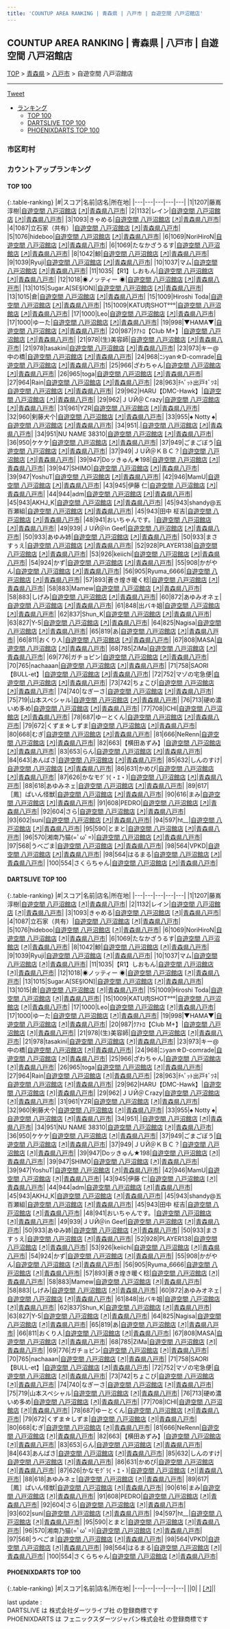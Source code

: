 ```yaml
---
title: 'COUNTUP AREA RANKING | 青森県 | 八戸市 | 自遊空間 八戸沼館店'
---
```

## COUNTUP AREA RANKING | 青森県 | 八戸市 | 自遊空間 八戸沼館店

[TOP](/darts/rank/) > [青森県](/darts/rank/青森県/) > [八戸市](/darts/rank/青森県/八戸市/) > 自遊空間 八戸沼館店

___

<a href="https://twitter.com/share?ref_src=twsrc%5Etfw" data-text="COUNTUP AREA RANKING | 青森県八戸市自遊空間 八戸沼館店" class="twitter-share-button" data-hashtags="DARTSLIVE,PHOENIXDARTS,darts,ダーツ" data-show-count="false">Tweet</a>

* [ランキング](#カウントアップランキング)
    * [TOP 100](#top-100)
    * [DARTSLIVE TOP 100](#dartslive-top-100)
    * [PHOENIXDARTS TOP 100](#phoenixdarts-top-100)

### 市区町村

<ul>

</ul>

### カウントアップランキング

#### TOP 100



{:.table-ranking}
|#|スコア|名前|店名|所在地|
|---|---|---|---|---|
|1|1207|<span class="rank-name-dl">藤嶌 淳樹</span>|<a href="/darts/rank/shops/754a8fba0283e3d9f454cb89828a1cfe.html">自遊空間 八戸沼館店</a> <a href="https://search.dartslive.com/jp/shop/754a8fba0283e3d9f454cb89828a1cfe">[↗]</a>|<a href="/darts/rank/青森県/八戸市">青森県八戸市</a>|
|2|1132|<span class="rank-name-dl">レイン</span>|<a href="/darts/rank/shops/754a8fba0283e3d9f454cb89828a1cfe.html">自遊空間 八戸沼館店</a> <a href="https://search.dartslive.com/jp/shop/754a8fba0283e3d9f454cb89828a1cfe">[↗]</a>|<a href="/darts/rank/青森県/八戸市">青森県八戸市</a>|
|3|1093|<span class="rank-name-dl">きゃめる</span>|<a href="/darts/rank/shops/754a8fba0283e3d9f454cb89828a1cfe.html">自遊空間 八戸沼館店</a> <a href="https://search.dartslive.com/jp/shop/754a8fba0283e3d9f454cb89828a1cfe">[↗]</a>|<a href="/darts/rank/青森県/八戸市">青森県八戸市</a>|
|4|1087|<span class="rank-name-dl">立石家（共有）</span>|<a href="/darts/rank/shops/754a8fba0283e3d9f454cb89828a1cfe.html">自遊空間 八戸沼館店</a> <a href="https://search.dartslive.com/jp/shop/754a8fba0283e3d9f454cb89828a1cfe">[↗]</a>|<a href="/darts/rank/青森県/八戸市">青森県八戸市</a>|
|5|1076|<span class="rank-name-dl">hideboo</span>|<a href="/darts/rank/shops/754a8fba0283e3d9f454cb89828a1cfe.html">自遊空間 八戸沼館店</a> <a href="https://search.dartslive.com/jp/shop/754a8fba0283e3d9f454cb89828a1cfe">[↗]</a>|<a href="/darts/rank/青森県/八戸市">青森県八戸市</a>|
|6|1069|<span class="rank-name-dl">NoriHiroN</span>|<a href="/darts/rank/shops/754a8fba0283e3d9f454cb89828a1cfe.html">自遊空間 八戸沼館店</a> <a href="https://search.dartslive.com/jp/shop/754a8fba0283e3d9f454cb89828a1cfe">[↗]</a>|<a href="/darts/rank/青森県/八戸市">青森県八戸市</a>|
|6|1069|<span class="rank-name-dl">たなかざうるす</span>|<a href="/darts/rank/shops/754a8fba0283e3d9f454cb89828a1cfe.html">自遊空間 八戸沼館店</a> <a href="https://search.dartslive.com/jp/shop/754a8fba0283e3d9f454cb89828a1cfe">[↗]</a>|<a href="/darts/rank/青森県/八戸市">青森県八戸市</a>|
|8|1042|<span class="rank-name-dl">鯨</span>|<a href="/darts/rank/shops/754a8fba0283e3d9f454cb89828a1cfe.html">自遊空間 八戸沼館店</a> <a href="https://search.dartslive.com/jp/shop/754a8fba0283e3d9f454cb89828a1cfe">[↗]</a>|<a href="/darts/rank/青森県/八戸市">青森県八戸市</a>|
|9|1039|<span class="rank-name-dl">Ryuji</span>|<a href="/darts/rank/shops/754a8fba0283e3d9f454cb89828a1cfe.html">自遊空間 八戸沼館店</a> <a href="https://search.dartslive.com/jp/shop/754a8fba0283e3d9f454cb89828a1cfe">[↗]</a>|<a href="/darts/rank/青森県/八戸市">青森県八戸市</a>|
|10|1037|<span class="rank-name-dl">マム</span>|<a href="/darts/rank/shops/754a8fba0283e3d9f454cb89828a1cfe.html">自遊空間 八戸沼館店</a> <a href="https://search.dartslive.com/jp/shop/754a8fba0283e3d9f454cb89828a1cfe">[↗]</a>|<a href="/darts/rank/青森県/八戸市">青森県八戸市</a>|
|11|1035|<span class="rank-name-dl">【R1】しおもん</span>|<a href="/darts/rank/shops/754a8fba0283e3d9f454cb89828a1cfe.html">自遊空間 八戸沼館店</a> <a href="https://search.dartslive.com/jp/shop/754a8fba0283e3d9f454cb89828a1cfe">[↗]</a>|<a href="/darts/rank/青森県/八戸市">青森県八戸市</a>|
|12|1018|<span class="rank-name-dl">◉ノッティー ◉</span>|<a href="/darts/rank/shops/754a8fba0283e3d9f454cb89828a1cfe.html">自遊空間 八戸沼館店</a> <a href="https://search.dartslive.com/jp/shop/754a8fba0283e3d9f454cb89828a1cfe">[↗]</a>|<a href="/darts/rank/青森県/八戸市">青森県八戸市</a>|
|13|1015|<span class="rank-name-dl">Sugar.A[SE§ION]</span>|<a href="/darts/rank/shops/754a8fba0283e3d9f454cb89828a1cfe.html">自遊空間 八戸沼館店</a> <a href="https://search.dartslive.com/jp/shop/754a8fba0283e3d9f454cb89828a1cfe">[↗]</a>|<a href="/darts/rank/青森県/八戸市">青森県八戸市</a>|
|13|1015|<span class="rank-name-dl">倉</span>|<a href="/darts/rank/shops/754a8fba0283e3d9f454cb89828a1cfe.html">自遊空間 八戸沼館店</a> <a href="https://search.dartslive.com/jp/shop/754a8fba0283e3d9f454cb89828a1cfe">[↗]</a>|<a href="/darts/rank/青森県/八戸市">青森県八戸市</a>|
|15|1009|<span class="rank-name-dl">Hiroshi Toda</span>|<a href="/darts/rank/shops/754a8fba0283e3d9f454cb89828a1cfe.html">自遊空間 八戸沼館店</a> <a href="https://search.dartslive.com/jp/shop/754a8fba0283e3d9f454cb89828a1cfe">[↗]</a>|<a href="/darts/rank/青森県/八戸市">青森県八戸市</a>|
|15|1009|<span class="rank-name-dl">KATU肉SHOT°°°</span>|<a href="/darts/rank/shops/754a8fba0283e3d9f454cb89828a1cfe.html">自遊空間 八戸沼館店</a> <a href="https://search.dartslive.com/jp/shop/754a8fba0283e3d9f454cb89828a1cfe">[↗]</a>|<a href="/darts/rank/青森県/八戸市">青森県八戸市</a>|
|17|1000|<span class="rank-name-dl">Leo</span>|<a href="/darts/rank/shops/754a8fba0283e3d9f454cb89828a1cfe.html">自遊空間 八戸沼館店</a> <a href="https://search.dartslive.com/jp/shop/754a8fba0283e3d9f454cb89828a1cfe">[↗]</a>|<a href="/darts/rank/青森県/八戸市">青森県八戸市</a>|
|17|1000|<span class="rank-name-dl">ゆーた</span>|<a href="/darts/rank/shops/754a8fba0283e3d9f454cb89828a1cfe.html">自遊空間 八戸沼館店</a> <a href="https://search.dartslive.com/jp/shop/754a8fba0283e3d9f454cb89828a1cfe">[↗]</a>|<a href="/darts/rank/青森県/八戸市">青森県八戸市</a>|
|19|998|<span class="rank-name-dl">▼HAMA▼</span>|<a href="/darts/rank/shops/754a8fba0283e3d9f454cb89828a1cfe.html">自遊空間 八戸沼館店</a> <a href="https://search.dartslive.com/jp/shop/754a8fba0283e3d9f454cb89828a1cfe">[↗]</a>|<a href="/darts/rank/青森県/八戸市">青森県八戸市</a>|
|20|987|<span class="rank-name-dl">ｸｱﾄﾛ【Club M+】</span>|<a href="/darts/rank/shops/754a8fba0283e3d9f454cb89828a1cfe.html">自遊空間 八戸沼館店</a> <a href="https://search.dartslive.com/jp/shop/754a8fba0283e3d9f454cb89828a1cfe">[↗]</a>|<a href="/darts/rank/青森県/八戸市">青森県八戸市</a>|
|21|978|<span class="rank-name-dl">(生)美容師</span>|<a href="/darts/rank/shops/754a8fba0283e3d9f454cb89828a1cfe.html">自遊空間 八戸沼館店</a> <a href="https://search.dartslive.com/jp/shop/754a8fba0283e3d9f454cb89828a1cfe">[↗]</a>|<a href="/darts/rank/青森県/八戸市">青森県八戸市</a>|
|21|978|<span class="rank-name-dl">tasakini</span>|<a href="/darts/rank/shops/754a8fba0283e3d9f454cb89828a1cfe.html">自遊空間 八戸沼館店</a> <a href="https://search.dartslive.com/jp/shop/754a8fba0283e3d9f454cb89828a1cfe">[↗]</a>|<a href="/darts/rank/青森県/八戸市">青森県八戸市</a>|
|23|973|<span class="rank-name-dl">キー@中の橋</span>|<a href="/darts/rank/shops/754a8fba0283e3d9f454cb89828a1cfe.html">自遊空間 八戸沼館店</a> <a href="https://search.dartslive.com/jp/shop/754a8fba0283e3d9f454cb89828a1cfe">[↗]</a>|<a href="/darts/rank/青森県/八戸市">青森県八戸市</a>|
|24|968|<span class="rank-name-dl">ﾆｼyan☆D-comrade</span>|<a href="/darts/rank/shops/754a8fba0283e3d9f454cb89828a1cfe.html">自遊空間 八戸沼館店</a> <a href="https://search.dartslive.com/jp/shop/754a8fba0283e3d9f454cb89828a1cfe">[↗]</a>|<a href="/darts/rank/青森県/八戸市">青森県八戸市</a>|
|25|966|<span class="rank-name-dl">ざわちゃん</span>|<a href="/darts/rank/shops/754a8fba0283e3d9f454cb89828a1cfe.html">自遊空間 八戸沼館店</a> <a href="https://search.dartslive.com/jp/shop/754a8fba0283e3d9f454cb89828a1cfe">[↗]</a>|<a href="/darts/rank/青森県/八戸市">青森県八戸市</a>|
|26|965|<span class="rank-name-dl">toga</span>|<a href="/darts/rank/shops/754a8fba0283e3d9f454cb89828a1cfe.html">自遊空間 八戸沼館店</a> <a href="https://search.dartslive.com/jp/shop/754a8fba0283e3d9f454cb89828a1cfe">[↗]</a>|<a href="/darts/rank/青森県/八戸市">青森県八戸市</a>|
|27|964|<span class="rank-name-dl">Rain</span>|<a href="/darts/rank/shops/754a8fba0283e3d9f454cb89828a1cfe.html">自遊空間 八戸沼館店</a> <a href="https://search.dartslive.com/jp/shop/754a8fba0283e3d9f454cb89828a1cfe">[↗]</a>|<a href="/darts/rank/青森県/八戸市">青森県八戸市</a>|
|28|963|<span class="rank-name-dl">ﾁﾍﾞｯﾄ出戸ｷﾞﾂﾈ</span>|<a href="/darts/rank/shops/754a8fba0283e3d9f454cb89828a1cfe.html">自遊空間 八戸沼館店</a> <a href="https://search.dartslive.com/jp/shop/754a8fba0283e3d9f454cb89828a1cfe">[↗]</a>|<a href="/darts/rank/青森県/八戸市">青森県八戸市</a>|
|29|962|<span class="rank-name-dl">HARU【DMC-Hawk】</span>|<a href="/darts/rank/shops/754a8fba0283e3d9f454cb89828a1cfe.html">自遊空間 八戸沼館店</a> <a href="https://search.dartslive.com/jp/shop/754a8fba0283e3d9f454cb89828a1cfe">[↗]</a>|<a href="/darts/rank/青森県/八戸市">青森県八戸市</a>|
|29|962|<span class="rank-name-dl">ＪＵЙ＠Ｃrazy</span>|<a href="/darts/rank/shops/754a8fba0283e3d9f454cb89828a1cfe.html">自遊空間 八戸沼館店</a> <a href="https://search.dartslive.com/jp/shop/754a8fba0283e3d9f454cb89828a1cfe">[↗]</a>|<a href="/darts/rank/青森県/八戸市">青森県八戸市</a>|
|31|961|<span class="rank-name-dl">YZR</span>|<a href="/darts/rank/shops/754a8fba0283e3d9f454cb89828a1cfe.html">自遊空間 八戸沼館店</a> <a href="https://search.dartslive.com/jp/shop/754a8fba0283e3d9f454cb89828a1cfe">[↗]</a>|<a href="/darts/rank/青森県/八戸市">青森県八戸市</a>|
|32|960|<span class="rank-name-dl">剣藤犬个</span>|<a href="/darts/rank/shops/754a8fba0283e3d9f454cb89828a1cfe.html">自遊空間 八戸沼館店</a> <a href="https://search.dartslive.com/jp/shop/754a8fba0283e3d9f454cb89828a1cfe">[↗]</a>|<a href="/darts/rank/青森県/八戸市">青森県八戸市</a>|
|33|955|<span class="rank-name-dl">♠ Notty ♠</span>|<a href="/darts/rank/shops/754a8fba0283e3d9f454cb89828a1cfe.html">自遊空間 八戸沼館店</a> <a href="https://search.dartslive.com/jp/shop/754a8fba0283e3d9f454cb89828a1cfe">[↗]</a>|<a href="/darts/rank/青森県/八戸市">青森県八戸市</a>|
|34|951|<span class="rank-name-dl">.</span>|<a href="/darts/rank/shops/754a8fba0283e3d9f454cb89828a1cfe.html">自遊空間 八戸沼館店</a> <a href="https://search.dartslive.com/jp/shop/754a8fba0283e3d9f454cb89828a1cfe">[↗]</a>|<a href="/darts/rank/青森県/八戸市">青森県八戸市</a>|
|34|951|<span class="rank-name-dl">NU NAME 38310</span>|<a href="/darts/rank/shops/754a8fba0283e3d9f454cb89828a1cfe.html">自遊空間 八戸沼館店</a> <a href="https://search.dartslive.com/jp/shop/754a8fba0283e3d9f454cb89828a1cfe">[↗]</a>|<a href="/darts/rank/青森県/八戸市">青森県八戸市</a>|
|36|950|<span class="rank-name-dl">ケケケ</span>|<a href="/darts/rank/shops/754a8fba0283e3d9f454cb89828a1cfe.html">自遊空間 八戸沼館店</a> <a href="https://search.dartslive.com/jp/shop/754a8fba0283e3d9f454cb89828a1cfe">[↗]</a>|<a href="/darts/rank/青森県/八戸市">青森県八戸市</a>|
|37|949|<span class="rank-name-dl">ごまごぼう</span>|<a href="/darts/rank/shops/754a8fba0283e3d9f454cb89828a1cfe.html">自遊空間 八戸沼館店</a> <a href="https://search.dartslive.com/jp/shop/754a8fba0283e3d9f454cb89828a1cfe">[↗]</a>|<a href="/darts/rank/青森県/八戸市">青森県八戸市</a>|
|37|949|<span class="rank-name-dl">ＪＵЙ＠ＫＢＣ？</span>|<a href="/darts/rank/shops/754a8fba0283e3d9f454cb89828a1cfe.html">自遊空間 八戸沼館店</a> <a href="https://search.dartslive.com/jp/shop/754a8fba0283e3d9f454cb89828a1cfe">[↗]</a>|<a href="/darts/rank/青森県/八戸市">青森県八戸市</a>|
|39|947|<span class="rank-name-dl">Doッきゅん★198</span>|<a href="/darts/rank/shops/754a8fba0283e3d9f454cb89828a1cfe.html">自遊空間 八戸沼館店</a> <a href="https://search.dartslive.com/jp/shop/754a8fba0283e3d9f454cb89828a1cfe">[↗]</a>|<a href="/darts/rank/青森県/八戸市">青森県八戸市</a>|
|39|947|<span class="rank-name-dl">SHIMO</span>|<a href="/darts/rank/shops/754a8fba0283e3d9f454cb89828a1cfe.html">自遊空間 八戸沼館店</a> <a href="https://search.dartslive.com/jp/shop/754a8fba0283e3d9f454cb89828a1cfe">[↗]</a>|<a href="/darts/rank/青森県/八戸市">青森県八戸市</a>|
|39|947|<span class="rank-name-dl">YoshuT</span>|<a href="/darts/rank/shops/754a8fba0283e3d9f454cb89828a1cfe.html">自遊空間 八戸沼館店</a> <a href="https://search.dartslive.com/jp/shop/754a8fba0283e3d9f454cb89828a1cfe">[↗]</a>|<a href="/darts/rank/青森県/八戸市">青森県八戸市</a>|
|42|946|<span class="rank-name-dl">MamU</span>|<a href="/darts/rank/shops/754a8fba0283e3d9f454cb89828a1cfe.html">自遊空間 八戸沼館店</a> <a href="https://search.dartslive.com/jp/shop/754a8fba0283e3d9f454cb89828a1cfe">[↗]</a>|<a href="/darts/rank/青森県/八戸市">青森県八戸市</a>|
|43|945|<span class="rank-name-dl">伊藤 仁</span>|<a href="/darts/rank/shops/754a8fba0283e3d9f454cb89828a1cfe.html">自遊空間 八戸沼館店</a> <a href="https://search.dartslive.com/jp/shop/754a8fba0283e3d9f454cb89828a1cfe">[↗]</a>|<a href="/darts/rank/青森県/八戸市">青森県八戸市</a>|
|44|944|<span class="rank-name-dl">adm</span>|<a href="/darts/rank/shops/754a8fba0283e3d9f454cb89828a1cfe.html">自遊空間 八戸沼館店</a> <a href="https://search.dartslive.com/jp/shop/754a8fba0283e3d9f454cb89828a1cfe">[↗]</a>|<a href="/darts/rank/青森県/八戸市">青森県八戸市</a>|
|45|943|<span class="rank-name-dl">AKHJ_K</span>|<a href="/darts/rank/shops/754a8fba0283e3d9f454cb89828a1cfe.html">自遊空間 八戸沼館店</a> <a href="https://search.dartslive.com/jp/shop/754a8fba0283e3d9f454cb89828a1cfe">[↗]</a>|<a href="/darts/rank/青森県/八戸市">青森県八戸市</a>|
|45|943|<span class="rank-name-dl">shandy@五百瀬組</span>|<a href="/darts/rank/shops/754a8fba0283e3d9f454cb89828a1cfe.html">自遊空間 八戸沼館店</a> <a href="https://search.dartslive.com/jp/shop/754a8fba0283e3d9f454cb89828a1cfe">[↗]</a>|<a href="/darts/rank/青森県/八戸市">青森県八戸市</a>|
|45|943|<span class="rank-name-dl">田中 柾吉</span>|<a href="/darts/rank/shops/754a8fba0283e3d9f454cb89828a1cfe.html">自遊空間 八戸沼館店</a> <a href="https://search.dartslive.com/jp/shop/754a8fba0283e3d9f454cb89828a1cfe">[↗]</a>|<a href="/darts/rank/青森県/八戸市">青森県八戸市</a>|
|48|941|<span class="rank-name-dl">おいちゃんです。</span>|<a href="/darts/rank/shops/754a8fba0283e3d9f454cb89828a1cfe.html">自遊空間 八戸沼館店</a> <a href="https://search.dartslive.com/jp/shop/754a8fba0283e3d9f454cb89828a1cfe">[↗]</a>|<a href="/darts/rank/青森県/八戸市">青森県八戸市</a>|
|49|939|<span class="rank-name-dl">ＪＵЙ＠in Geef</span>|<a href="/darts/rank/shops/754a8fba0283e3d9f454cb89828a1cfe.html">自遊空間 八戸沼館店</a> <a href="https://search.dartslive.com/jp/shop/754a8fba0283e3d9f454cb89828a1cfe">[↗]</a>|<a href="/darts/rank/青森県/八戸市">青森県八戸市</a>|
|50|933|<span class="rank-name-dl">あゆみ姉</span>|<a href="/darts/rank/shops/754a8fba0283e3d9f454cb89828a1cfe.html">自遊空間 八戸沼館店</a> <a href="https://search.dartslive.com/jp/shop/754a8fba0283e3d9f454cb89828a1cfe">[↗]</a>|<a href="/darts/rank/青森県/八戸市">青森県八戸市</a>|
|50|933|<span class="rank-name-dl">まさすぅえ</span>|<a href="/darts/rank/shops/754a8fba0283e3d9f454cb89828a1cfe.html">自遊空間 八戸沼館店</a> <a href="https://search.dartslive.com/jp/shop/754a8fba0283e3d9f454cb89828a1cfe">[↗]</a>|<a href="/darts/rank/青森県/八戸市">青森県八戸市</a>|
|52|928|<span class="rank-name-dl">PLAYER138</span>|<a href="/darts/rank/shops/754a8fba0283e3d9f454cb89828a1cfe.html">自遊空間 八戸沼館店</a> <a href="https://search.dartslive.com/jp/shop/754a8fba0283e3d9f454cb89828a1cfe">[↗]</a>|<a href="/darts/rank/青森県/八戸市">青森県八戸市</a>|
|53|926|<span class="rank-name-dl">keiichi</span>|<a href="/darts/rank/shops/754a8fba0283e3d9f454cb89828a1cfe.html">自遊空間 八戸沼館店</a> <a href="https://search.dartslive.com/jp/shop/754a8fba0283e3d9f454cb89828a1cfe">[↗]</a>|<a href="/darts/rank/青森県/八戸市">青森県八戸市</a>|
|54|924|<span class="rank-name-dl">かず</span>|<a href="/darts/rank/shops/754a8fba0283e3d9f454cb89828a1cfe.html">自遊空間 八戸沼館店</a> <a href="https://search.dartslive.com/jp/shop/754a8fba0283e3d9f454cb89828a1cfe">[↗]</a>|<a href="/darts/rank/青森県/八戸市">青森県八戸市</a>|
|55|908|<span class="rank-name-dl">かがやん</span>|<a href="/darts/rank/shops/754a8fba0283e3d9f454cb89828a1cfe.html">自遊空間 八戸沼館店</a> <a href="https://search.dartslive.com/jp/shop/754a8fba0283e3d9f454cb89828a1cfe">[↗]</a>|<a href="/darts/rank/青森県/八戸市">青森県八戸市</a>|
|56|905|<span class="rank-name-dl">Ryuma_6666</span>|<a href="/darts/rank/shops/754a8fba0283e3d9f454cb89828a1cfe.html">自遊空間 八戸沼館店</a> <a href="https://search.dartslive.com/jp/shop/754a8fba0283e3d9f454cb89828a1cfe">[↗]</a>|<a href="/darts/rank/青森県/八戸市">青森県八戸市</a>|
|57|893|<span class="rank-name-dl">蒼き煌き暖く稔</span>|<a href="/darts/rank/shops/754a8fba0283e3d9f454cb89828a1cfe.html">自遊空間 八戸沼館店</a> <a href="https://search.dartslive.com/jp/shop/754a8fba0283e3d9f454cb89828a1cfe">[↗]</a>|<a href="/darts/rank/青森県/八戸市">青森県八戸市</a>|
|58|883|<span class="rank-name-dl">Mamew</span>|<a href="/darts/rank/shops/754a8fba0283e3d9f454cb89828a1cfe.html">自遊空間 八戸沼館店</a> <a href="https://search.dartslive.com/jp/shop/754a8fba0283e3d9f454cb89828a1cfe">[↗]</a>|<a href="/darts/rank/青森県/八戸市">青森県八戸市</a>|
|58|883|<span class="rank-name-dl">しげみ</span>|<a href="/darts/rank/shops/754a8fba0283e3d9f454cb89828a1cfe.html">自遊空間 八戸沼館店</a> <a href="https://search.dartslive.com/jp/shop/754a8fba0283e3d9f454cb89828a1cfe">[↗]</a>|<a href="/darts/rank/青森県/八戸市">青森県八戸市</a>|
|60|872|<span class="rank-name-dl">あゆみオネェ</span>|<a href="/darts/rank/shops/754a8fba0283e3d9f454cb89828a1cfe.html">自遊空間 八戸沼館店</a> <a href="https://search.dartslive.com/jp/shop/754a8fba0283e3d9f454cb89828a1cfe">[↗]</a>|<a href="/darts/rank/青森県/八戸市">青森県八戸市</a>|
|61|848|<span class="rank-name-dl">出バキ姐</span>|<a href="/darts/rank/shops/754a8fba0283e3d9f454cb89828a1cfe.html">自遊空間 八戸沼館店</a> <a href="https://search.dartslive.com/jp/shop/754a8fba0283e3d9f454cb89828a1cfe">[↗]</a>|<a href="/darts/rank/青森県/八戸市">青森県八戸市</a>|
|62|837|<span class="rank-name-dl">Shun_K</span>|<a href="/darts/rank/shops/754a8fba0283e3d9f454cb89828a1cfe.html">自遊空間 八戸沼館店</a> <a href="https://search.dartslive.com/jp/shop/754a8fba0283e3d9f454cb89828a1cfe">[↗]</a>|<a href="/darts/rank/青森県/八戸市">青森県八戸市</a>|
|63|827|<span class="rank-name-dl">Y-5</span>|<a href="/darts/rank/shops/754a8fba0283e3d9f454cb89828a1cfe.html">自遊空間 八戸沼館店</a> <a href="https://search.dartslive.com/jp/shop/754a8fba0283e3d9f454cb89828a1cfe">[↗]</a>|<a href="/darts/rank/青森県/八戸市">青森県八戸市</a>|
|64|825|<span class="rank-name-dl">Nagisa</span>|<a href="/darts/rank/shops/754a8fba0283e3d9f454cb89828a1cfe.html">自遊空間 八戸沼館店</a> <a href="https://search.dartslive.com/jp/shop/754a8fba0283e3d9f454cb89828a1cfe">[↗]</a>|<a href="/darts/rank/青森県/八戸市">青森県八戸市</a>|
|65|819|<span class="rank-name-dl">あ</span>|<a href="/darts/rank/shops/754a8fba0283e3d9f454cb89828a1cfe.html">自遊空間 八戸沼館店</a> <a href="https://search.dartslive.com/jp/shop/754a8fba0283e3d9f454cb89828a1cfe">[↗]</a>|<a href="/darts/rank/青森県/八戸市">青森県八戸市</a>|
|66|811|<span class="rank-name-dl">おくり人</span>|<a href="/darts/rank/shops/754a8fba0283e3d9f454cb89828a1cfe.html">自遊空間 八戸沼館店</a> <a href="https://search.dartslive.com/jp/shop/754a8fba0283e3d9f454cb89828a1cfe">[↗]</a>|<a href="/darts/rank/青森県/八戸市">青森県八戸市</a>|
|67|808|<span class="rank-name-dl">MASA</span>|<a href="/darts/rank/shops/754a8fba0283e3d9f454cb89828a1cfe.html">自遊空間 八戸沼館店</a> <a href="https://search.dartslive.com/jp/shop/754a8fba0283e3d9f454cb89828a1cfe">[↗]</a>|<a href="/darts/rank/青森県/八戸市">青森県八戸市</a>|
|68|785|<span class="rank-name-dl">ZiMa</span>|<a href="/darts/rank/shops/754a8fba0283e3d9f454cb89828a1cfe.html">自遊空間 八戸沼館店</a> <a href="https://search.dartslive.com/jp/shop/754a8fba0283e3d9f454cb89828a1cfe">[↗]</a>|<a href="/darts/rank/青森県/八戸市">青森県八戸市</a>|
|69|776|<span class="rank-name-dl">ガチョピン</span>|<a href="/darts/rank/shops/754a8fba0283e3d9f454cb89828a1cfe.html">自遊空間 八戸沼館店</a> <a href="https://search.dartslive.com/jp/shop/754a8fba0283e3d9f454cb89828a1cfe">[↗]</a>|<a href="/darts/rank/青森県/八戸市">青森県八戸市</a>|
|70|765|<span class="rank-name-dl">nachaaan</span>|<a href="/darts/rank/shops/754a8fba0283e3d9f454cb89828a1cfe.html">自遊空間 八戸沼館店</a> <a href="https://search.dartslive.com/jp/shop/754a8fba0283e3d9f454cb89828a1cfe">[↗]</a>|<a href="/darts/rank/青森県/八戸市">青森県八戸市</a>|
|71|758|<span class="rank-name-dl">SAORI【BULL-et】</span>|<a href="/darts/rank/shops/754a8fba0283e3d9f454cb89828a1cfe.html">自遊空間 八戸沼館店</a> <a href="https://search.dartslive.com/jp/shop/754a8fba0283e3d9f454cb89828a1cfe">[↗]</a>|<a href="/darts/rank/青森県/八戸市">青森県八戸市</a>|
|72|752|<span class="rank-name-dl">マゾの宅急便</span>|<a href="/darts/rank/shops/754a8fba0283e3d9f454cb89828a1cfe.html">自遊空間 八戸沼館店</a> <a href="https://search.dartslive.com/jp/shop/754a8fba0283e3d9f454cb89828a1cfe">[↗]</a>|<a href="/darts/rank/青森県/八戸市">青森県八戸市</a>|
|73|742|<span class="rank-name-dl">ちょこび</span>|<a href="/darts/rank/shops/754a8fba0283e3d9f454cb89828a1cfe.html">自遊空間 八戸沼館店</a> <a href="https://search.dartslive.com/jp/shop/754a8fba0283e3d9f454cb89828a1cfe">[↗]</a>|<a href="/darts/rank/青森県/八戸市">青森県八戸市</a>|
|74|740|<span class="rank-name-dl">なぎーさ</span>|<a href="/darts/rank/shops/754a8fba0283e3d9f454cb89828a1cfe.html">自遊空間 八戸沼館店</a> <a href="https://search.dartslive.com/jp/shop/754a8fba0283e3d9f454cb89828a1cfe">[↗]</a>|<a href="/darts/rank/青森県/八戸市">青森県八戸市</a>|
|75|719|<span class="rank-name-dl">山本スペシャル</span>|<a href="/darts/rank/shops/754a8fba0283e3d9f454cb89828a1cfe.html">自遊空間 八戸沼館店</a> <a href="https://search.dartslive.com/jp/shop/754a8fba0283e3d9f454cb89828a1cfe">[↗]</a>|<a href="/darts/rank/青森県/八戸市">青森県八戸市</a>|
|76|713|<span class="rank-name-dl">硬め濃いめ多め</span>|<a href="/darts/rank/shops/754a8fba0283e3d9f454cb89828a1cfe.html">自遊空間 八戸沼館店</a> <a href="https://search.dartslive.com/jp/shop/754a8fba0283e3d9f454cb89828a1cfe">[↗]</a>|<a href="/darts/rank/青森県/八戸市">青森県八戸市</a>|
|77|708|<span class="rank-name-dl">ICHI</span>|<a href="/darts/rank/shops/754a8fba0283e3d9f454cb89828a1cfe.html">自遊空間 八戸沼館店</a> <a href="https://search.dartslive.com/jp/shop/754a8fba0283e3d9f454cb89828a1cfe">[↗]</a>|<a href="/darts/rank/青森県/八戸市">青森県八戸市</a>|
|78|687|<span class="rank-name-dl">ゆーとくん</span>|<a href="/darts/rank/shops/754a8fba0283e3d9f454cb89828a1cfe.html">自遊空間 八戸沼館店</a> <a href="https://search.dartslive.com/jp/shop/754a8fba0283e3d9f454cb89828a1cfe">[↗]</a>|<a href="/darts/rank/青森県/八戸市">青森県八戸市</a>|
|79|672|<span class="rank-name-dl">くずま☆しずま</span>|<a href="/darts/rank/shops/754a8fba0283e3d9f454cb89828a1cfe.html">自遊空間 八戸沼館店</a> <a href="https://search.dartslive.com/jp/shop/754a8fba0283e3d9f454cb89828a1cfe">[↗]</a>|<a href="/darts/rank/青森県/八戸市">青森県八戸市</a>|
|80|668|<span class="rank-name-dl">むぎ</span>|<a href="/darts/rank/shops/754a8fba0283e3d9f454cb89828a1cfe.html">自遊空間 八戸沼館店</a> <a href="https://search.dartslive.com/jp/shop/754a8fba0283e3d9f454cb89828a1cfe">[↗]</a>|<a href="/darts/rank/青森県/八戸市">青森県八戸市</a>|
|81|666|<span class="rank-name-dl">NeRenn</span>|<a href="/darts/rank/shops/754a8fba0283e3d9f454cb89828a1cfe.html">自遊空間 八戸沼館店</a> <a href="https://search.dartslive.com/jp/shop/754a8fba0283e3d9f454cb89828a1cfe">[↗]</a>|<a href="/darts/rank/青森県/八戸市">青森県八戸市</a>|
|82|663|<span class="rank-name-dl">【横田あずみ】</span>|<a href="/darts/rank/shops/754a8fba0283e3d9f454cb89828a1cfe.html">自遊空間 八戸沼館店</a> <a href="https://search.dartslive.com/jp/shop/754a8fba0283e3d9f454cb89828a1cfe">[↗]</a>|<a href="/darts/rank/青森県/八戸市">青森県八戸市</a>|
|83|653|<span class="rank-name-dl">らん</span>|<a href="/darts/rank/shops/754a8fba0283e3d9f454cb89828a1cfe.html">自遊空間 八戸沼館店</a> <a href="https://search.dartslive.com/jp/shop/754a8fba0283e3d9f454cb89828a1cfe">[↗]</a>|<a href="/darts/rank/青森県/八戸市">青森県八戸市</a>|
|84|643|<span class="rank-name-dl">あんばさ</span>|<a href="/darts/rank/shops/754a8fba0283e3d9f454cb89828a1cfe.html">自遊空間 八戸沼館店</a> <a href="https://search.dartslive.com/jp/shop/754a8fba0283e3d9f454cb89828a1cfe">[↗]</a>|<a href="/darts/rank/青森県/八戸市">青森県八戸市</a>|
|85|632|<span class="rank-name-dl">しんのすけ</span>|<a href="/darts/rank/shops/754a8fba0283e3d9f454cb89828a1cfe.html">自遊空間 八戸沼館店</a> <a href="https://search.dartslive.com/jp/shop/754a8fba0283e3d9f454cb89828a1cfe">[↗]</a>|<a href="/darts/rank/青森県/八戸市">青森県八戸市</a>|
|86|631|<span class="rank-name-dl">かめぴ</span>|<a href="/darts/rank/shops/754a8fba0283e3d9f454cb89828a1cfe.html">自遊空間 八戸沼館店</a> <a href="https://search.dartslive.com/jp/shop/754a8fba0283e3d9f454cb89828a1cfe">[↗]</a>|<a href="/darts/rank/青森県/八戸市">青森県八戸市</a>|
|87|626|<span class="rank-name-dl">かなモｸﾞﾗ(・ｴ・)</span>|<a href="/darts/rank/shops/754a8fba0283e3d9f454cb89828a1cfe.html">自遊空間 八戸沼館店</a> <a href="https://search.dartslive.com/jp/shop/754a8fba0283e3d9f454cb89828a1cfe">[↗]</a>|<a href="/darts/rank/青森県/八戸市">青森県八戸市</a>|
|88|618|<span class="rank-name-dl">あゆみネェ</span>|<a href="/darts/rank/shops/754a8fba0283e3d9f454cb89828a1cfe.html">自遊空間 八戸沼館店</a> <a href="https://search.dartslive.com/jp/shop/754a8fba0283e3d9f454cb89828a1cfe">[↗]</a>|<a href="/darts/rank/青森県/八戸市">青森県八戸市</a>|
|89|617|<span class="rank-name-dl">［鳳］ぱいん怪獣</span>|<a href="/darts/rank/shops/754a8fba0283e3d9f454cb89828a1cfe.html">自遊空間 八戸沼館店</a> <a href="https://search.dartslive.com/jp/shop/754a8fba0283e3d9f454cb89828a1cfe">[↗]</a>|<a href="/darts/rank/青森県/八戸市">青森県八戸市</a>|
|90|616|<span class="rank-name-dl">まみ</span>|<a href="/darts/rank/shops/754a8fba0283e3d9f454cb89828a1cfe.html">自遊空間 八戸沼館店</a> <a href="https://search.dartslive.com/jp/shop/754a8fba0283e3d9f454cb89828a1cfe">[↗]</a>|<a href="/darts/rank/青森県/八戸市">青森県八戸市</a>|
|91|608|<span class="rank-name-dl">PEDRO</span>|<a href="/darts/rank/shops/754a8fba0283e3d9f454cb89828a1cfe.html">自遊空間 八戸沼館店</a> <a href="https://search.dartslive.com/jp/shop/754a8fba0283e3d9f454cb89828a1cfe">[↗]</a>|<a href="/darts/rank/青森県/八戸市">青森県八戸市</a>|
|92|604|<span class="rank-name-dl">さら</span>|<a href="/darts/rank/shops/754a8fba0283e3d9f454cb89828a1cfe.html">自遊空間 八戸沼館店</a> <a href="https://search.dartslive.com/jp/shop/754a8fba0283e3d9f454cb89828a1cfe">[↗]</a>|<a href="/darts/rank/青森県/八戸市">青森県八戸市</a>|
|93|602|<span class="rank-name-dl">suni</span>|<a href="/darts/rank/shops/754a8fba0283e3d9f454cb89828a1cfe.html">自遊空間 八戸沼館店</a> <a href="https://search.dartslive.com/jp/shop/754a8fba0283e3d9f454cb89828a1cfe">[↗]</a>|<a href="/darts/rank/青森県/八戸市">青森県八戸市</a>|
|94|597|<span class="rank-name-dl">ht__</span>|<a href="/darts/rank/shops/754a8fba0283e3d9f454cb89828a1cfe.html">自遊空間 八戸沼館店</a> <a href="https://search.dartslive.com/jp/shop/754a8fba0283e3d9f454cb89828a1cfe">[↗]</a>|<a href="/darts/rank/青森県/八戸市">青森県八戸市</a>|
|95|590|<span class="rank-name-dl">とまと</span>|<a href="/darts/rank/shops/754a8fba0283e3d9f454cb89828a1cfe.html">自遊空間 八戸沼館店</a> <a href="https://search.dartslive.com/jp/shop/754a8fba0283e3d9f454cb89828a1cfe">[↗]</a>|<a href="/darts/rank/青森県/八戸市">青森県八戸市</a>|
|96|570|<span class="rank-name-dl">湘南乃猫(=ﾟωﾟ=)</span>|<a href="/darts/rank/shops/754a8fba0283e3d9f454cb89828a1cfe.html">自遊空間 八戸沼館店</a> <a href="https://search.dartslive.com/jp/shop/754a8fba0283e3d9f454cb89828a1cfe">[↗]</a>|<a href="/darts/rank/青森県/八戸市">青森県八戸市</a>|
|97|568|<span class="rank-name-dl">うべごま</span>|<a href="/darts/rank/shops/754a8fba0283e3d9f454cb89828a1cfe.html">自遊空間 八戸沼館店</a> <a href="https://search.dartslive.com/jp/shop/754a8fba0283e3d9f454cb89828a1cfe">[↗]</a>|<a href="/darts/rank/青森県/八戸市">青森県八戸市</a>|
|98|564|<span class="rank-name-dl">VPKD</span>|<a href="/darts/rank/shops/754a8fba0283e3d9f454cb89828a1cfe.html">自遊空間 八戸沼館店</a> <a href="https://search.dartslive.com/jp/shop/754a8fba0283e3d9f454cb89828a1cfe">[↗]</a>|<a href="/darts/rank/青森県/八戸市">青森県八戸市</a>|
|98|564|<span class="rank-name-dl">はるまる</span>|<a href="/darts/rank/shops/754a8fba0283e3d9f454cb89828a1cfe.html">自遊空間 八戸沼館店</a> <a href="https://search.dartslive.com/jp/shop/754a8fba0283e3d9f454cb89828a1cfe">[↗]</a>|<a href="/darts/rank/青森県/八戸市">青森県八戸市</a>|
|100|554|<span class="rank-name-dl">さくらちゃん</span>|<a href="/darts/rank/shops/754a8fba0283e3d9f454cb89828a1cfe.html">自遊空間 八戸沼館店</a> <a href="https://search.dartslive.com/jp/shop/754a8fba0283e3d9f454cb89828a1cfe">[↗]</a>|<a href="/darts/rank/青森県/八戸市">青森県八戸市</a>|


#### DARTSLIVE TOP 100



{:.table-ranking}
|#|スコア|名前|店名|所在地|
|---|---|---|---|---|
|1|1207|<span class="rank-name-dl">藤嶌 淳樹</span>|<a href="/darts/rank/shops/754a8fba0283e3d9f454cb89828a1cfe.html">自遊空間 八戸沼館店</a> <a href="https://search.dartslive.com/jp/shop/754a8fba0283e3d9f454cb89828a1cfe">[↗]</a>|<a href="/darts/rank/青森県/八戸市">青森県八戸市</a>|
|2|1132|<span class="rank-name-dl">レイン</span>|<a href="/darts/rank/shops/754a8fba0283e3d9f454cb89828a1cfe.html">自遊空間 八戸沼館店</a> <a href="https://search.dartslive.com/jp/shop/754a8fba0283e3d9f454cb89828a1cfe">[↗]</a>|<a href="/darts/rank/青森県/八戸市">青森県八戸市</a>|
|3|1093|<span class="rank-name-dl">きゃめる</span>|<a href="/darts/rank/shops/754a8fba0283e3d9f454cb89828a1cfe.html">自遊空間 八戸沼館店</a> <a href="https://search.dartslive.com/jp/shop/754a8fba0283e3d9f454cb89828a1cfe">[↗]</a>|<a href="/darts/rank/青森県/八戸市">青森県八戸市</a>|
|4|1087|<span class="rank-name-dl">立石家（共有）</span>|<a href="/darts/rank/shops/754a8fba0283e3d9f454cb89828a1cfe.html">自遊空間 八戸沼館店</a> <a href="https://search.dartslive.com/jp/shop/754a8fba0283e3d9f454cb89828a1cfe">[↗]</a>|<a href="/darts/rank/青森県/八戸市">青森県八戸市</a>|
|5|1076|<span class="rank-name-dl">hideboo</span>|<a href="/darts/rank/shops/754a8fba0283e3d9f454cb89828a1cfe.html">自遊空間 八戸沼館店</a> <a href="https://search.dartslive.com/jp/shop/754a8fba0283e3d9f454cb89828a1cfe">[↗]</a>|<a href="/darts/rank/青森県/八戸市">青森県八戸市</a>|
|6|1069|<span class="rank-name-dl">NoriHiroN</span>|<a href="/darts/rank/shops/754a8fba0283e3d9f454cb89828a1cfe.html">自遊空間 八戸沼館店</a> <a href="https://search.dartslive.com/jp/shop/754a8fba0283e3d9f454cb89828a1cfe">[↗]</a>|<a href="/darts/rank/青森県/八戸市">青森県八戸市</a>|
|6|1069|<span class="rank-name-dl">たなかざうるす</span>|<a href="/darts/rank/shops/754a8fba0283e3d9f454cb89828a1cfe.html">自遊空間 八戸沼館店</a> <a href="https://search.dartslive.com/jp/shop/754a8fba0283e3d9f454cb89828a1cfe">[↗]</a>|<a href="/darts/rank/青森県/八戸市">青森県八戸市</a>|
|8|1042|<span class="rank-name-dl">鯨</span>|<a href="/darts/rank/shops/754a8fba0283e3d9f454cb89828a1cfe.html">自遊空間 八戸沼館店</a> <a href="https://search.dartslive.com/jp/shop/754a8fba0283e3d9f454cb89828a1cfe">[↗]</a>|<a href="/darts/rank/青森県/八戸市">青森県八戸市</a>|
|9|1039|<span class="rank-name-dl">Ryuji</span>|<a href="/darts/rank/shops/754a8fba0283e3d9f454cb89828a1cfe.html">自遊空間 八戸沼館店</a> <a href="https://search.dartslive.com/jp/shop/754a8fba0283e3d9f454cb89828a1cfe">[↗]</a>|<a href="/darts/rank/青森県/八戸市">青森県八戸市</a>|
|10|1037|<span class="rank-name-dl">マム</span>|<a href="/darts/rank/shops/754a8fba0283e3d9f454cb89828a1cfe.html">自遊空間 八戸沼館店</a> <a href="https://search.dartslive.com/jp/shop/754a8fba0283e3d9f454cb89828a1cfe">[↗]</a>|<a href="/darts/rank/青森県/八戸市">青森県八戸市</a>|
|11|1035|<span class="rank-name-dl">【R1】しおもん</span>|<a href="/darts/rank/shops/754a8fba0283e3d9f454cb89828a1cfe.html">自遊空間 八戸沼館店</a> <a href="https://search.dartslive.com/jp/shop/754a8fba0283e3d9f454cb89828a1cfe">[↗]</a>|<a href="/darts/rank/青森県/八戸市">青森県八戸市</a>|
|12|1018|<span class="rank-name-dl">◉ノッティー ◉</span>|<a href="/darts/rank/shops/754a8fba0283e3d9f454cb89828a1cfe.html">自遊空間 八戸沼館店</a> <a href="https://search.dartslive.com/jp/shop/754a8fba0283e3d9f454cb89828a1cfe">[↗]</a>|<a href="/darts/rank/青森県/八戸市">青森県八戸市</a>|
|13|1015|<span class="rank-name-dl">Sugar.A[SE§ION]</span>|<a href="/darts/rank/shops/754a8fba0283e3d9f454cb89828a1cfe.html">自遊空間 八戸沼館店</a> <a href="https://search.dartslive.com/jp/shop/754a8fba0283e3d9f454cb89828a1cfe">[↗]</a>|<a href="/darts/rank/青森県/八戸市">青森県八戸市</a>|
|13|1015|<span class="rank-name-dl">倉</span>|<a href="/darts/rank/shops/754a8fba0283e3d9f454cb89828a1cfe.html">自遊空間 八戸沼館店</a> <a href="https://search.dartslive.com/jp/shop/754a8fba0283e3d9f454cb89828a1cfe">[↗]</a>|<a href="/darts/rank/青森県/八戸市">青森県八戸市</a>|
|15|1009|<span class="rank-name-dl">Hiroshi Toda</span>|<a href="/darts/rank/shops/754a8fba0283e3d9f454cb89828a1cfe.html">自遊空間 八戸沼館店</a> <a href="https://search.dartslive.com/jp/shop/754a8fba0283e3d9f454cb89828a1cfe">[↗]</a>|<a href="/darts/rank/青森県/八戸市">青森県八戸市</a>|
|15|1009|<span class="rank-name-dl">KATU肉SHOT°°°</span>|<a href="/darts/rank/shops/754a8fba0283e3d9f454cb89828a1cfe.html">自遊空間 八戸沼館店</a> <a href="https://search.dartslive.com/jp/shop/754a8fba0283e3d9f454cb89828a1cfe">[↗]</a>|<a href="/darts/rank/青森県/八戸市">青森県八戸市</a>|
|17|1000|<span class="rank-name-dl">Leo</span>|<a href="/darts/rank/shops/754a8fba0283e3d9f454cb89828a1cfe.html">自遊空間 八戸沼館店</a> <a href="https://search.dartslive.com/jp/shop/754a8fba0283e3d9f454cb89828a1cfe">[↗]</a>|<a href="/darts/rank/青森県/八戸市">青森県八戸市</a>|
|17|1000|<span class="rank-name-dl">ゆーた</span>|<a href="/darts/rank/shops/754a8fba0283e3d9f454cb89828a1cfe.html">自遊空間 八戸沼館店</a> <a href="https://search.dartslive.com/jp/shop/754a8fba0283e3d9f454cb89828a1cfe">[↗]</a>|<a href="/darts/rank/青森県/八戸市">青森県八戸市</a>|
|19|998|<span class="rank-name-dl">▼HAMA▼</span>|<a href="/darts/rank/shops/754a8fba0283e3d9f454cb89828a1cfe.html">自遊空間 八戸沼館店</a> <a href="https://search.dartslive.com/jp/shop/754a8fba0283e3d9f454cb89828a1cfe">[↗]</a>|<a href="/darts/rank/青森県/八戸市">青森県八戸市</a>|
|20|987|<span class="rank-name-dl">ｸｱﾄﾛ【Club M+】</span>|<a href="/darts/rank/shops/754a8fba0283e3d9f454cb89828a1cfe.html">自遊空間 八戸沼館店</a> <a href="https://search.dartslive.com/jp/shop/754a8fba0283e3d9f454cb89828a1cfe">[↗]</a>|<a href="/darts/rank/青森県/八戸市">青森県八戸市</a>|
|21|978|<span class="rank-name-dl">(生)美容師</span>|<a href="/darts/rank/shops/754a8fba0283e3d9f454cb89828a1cfe.html">自遊空間 八戸沼館店</a> <a href="https://search.dartslive.com/jp/shop/754a8fba0283e3d9f454cb89828a1cfe">[↗]</a>|<a href="/darts/rank/青森県/八戸市">青森県八戸市</a>|
|21|978|<span class="rank-name-dl">tasakini</span>|<a href="/darts/rank/shops/754a8fba0283e3d9f454cb89828a1cfe.html">自遊空間 八戸沼館店</a> <a href="https://search.dartslive.com/jp/shop/754a8fba0283e3d9f454cb89828a1cfe">[↗]</a>|<a href="/darts/rank/青森県/八戸市">青森県八戸市</a>|
|23|973|<span class="rank-name-dl">キー@中の橋</span>|<a href="/darts/rank/shops/754a8fba0283e3d9f454cb89828a1cfe.html">自遊空間 八戸沼館店</a> <a href="https://search.dartslive.com/jp/shop/754a8fba0283e3d9f454cb89828a1cfe">[↗]</a>|<a href="/darts/rank/青森県/八戸市">青森県八戸市</a>|
|24|968|<span class="rank-name-dl">ﾆｼyan☆D-comrade</span>|<a href="/darts/rank/shops/754a8fba0283e3d9f454cb89828a1cfe.html">自遊空間 八戸沼館店</a> <a href="https://search.dartslive.com/jp/shop/754a8fba0283e3d9f454cb89828a1cfe">[↗]</a>|<a href="/darts/rank/青森県/八戸市">青森県八戸市</a>|
|25|966|<span class="rank-name-dl">ざわちゃん</span>|<a href="/darts/rank/shops/754a8fba0283e3d9f454cb89828a1cfe.html">自遊空間 八戸沼館店</a> <a href="https://search.dartslive.com/jp/shop/754a8fba0283e3d9f454cb89828a1cfe">[↗]</a>|<a href="/darts/rank/青森県/八戸市">青森県八戸市</a>|
|26|965|<span class="rank-name-dl">toga</span>|<a href="/darts/rank/shops/754a8fba0283e3d9f454cb89828a1cfe.html">自遊空間 八戸沼館店</a> <a href="https://search.dartslive.com/jp/shop/754a8fba0283e3d9f454cb89828a1cfe">[↗]</a>|<a href="/darts/rank/青森県/八戸市">青森県八戸市</a>|
|27|964|<span class="rank-name-dl">Rain</span>|<a href="/darts/rank/shops/754a8fba0283e3d9f454cb89828a1cfe.html">自遊空間 八戸沼館店</a> <a href="https://search.dartslive.com/jp/shop/754a8fba0283e3d9f454cb89828a1cfe">[↗]</a>|<a href="/darts/rank/青森県/八戸市">青森県八戸市</a>|
|28|963|<span class="rank-name-dl">ﾁﾍﾞｯﾄ出戸ｷﾞﾂﾈ</span>|<a href="/darts/rank/shops/754a8fba0283e3d9f454cb89828a1cfe.html">自遊空間 八戸沼館店</a> <a href="https://search.dartslive.com/jp/shop/754a8fba0283e3d9f454cb89828a1cfe">[↗]</a>|<a href="/darts/rank/青森県/八戸市">青森県八戸市</a>|
|29|962|<span class="rank-name-dl">HARU【DMC-Hawk】</span>|<a href="/darts/rank/shops/754a8fba0283e3d9f454cb89828a1cfe.html">自遊空間 八戸沼館店</a> <a href="https://search.dartslive.com/jp/shop/754a8fba0283e3d9f454cb89828a1cfe">[↗]</a>|<a href="/darts/rank/青森県/八戸市">青森県八戸市</a>|
|29|962|<span class="rank-name-dl">ＪＵЙ＠Ｃrazy</span>|<a href="/darts/rank/shops/754a8fba0283e3d9f454cb89828a1cfe.html">自遊空間 八戸沼館店</a> <a href="https://search.dartslive.com/jp/shop/754a8fba0283e3d9f454cb89828a1cfe">[↗]</a>|<a href="/darts/rank/青森県/八戸市">青森県八戸市</a>|
|31|961|<span class="rank-name-dl">YZR</span>|<a href="/darts/rank/shops/754a8fba0283e3d9f454cb89828a1cfe.html">自遊空間 八戸沼館店</a> <a href="https://search.dartslive.com/jp/shop/754a8fba0283e3d9f454cb89828a1cfe">[↗]</a>|<a href="/darts/rank/青森県/八戸市">青森県八戸市</a>|
|32|960|<span class="rank-name-dl">剣藤犬个</span>|<a href="/darts/rank/shops/754a8fba0283e3d9f454cb89828a1cfe.html">自遊空間 八戸沼館店</a> <a href="https://search.dartslive.com/jp/shop/754a8fba0283e3d9f454cb89828a1cfe">[↗]</a>|<a href="/darts/rank/青森県/八戸市">青森県八戸市</a>|
|33|955|<span class="rank-name-dl">♠ Notty ♠</span>|<a href="/darts/rank/shops/754a8fba0283e3d9f454cb89828a1cfe.html">自遊空間 八戸沼館店</a> <a href="https://search.dartslive.com/jp/shop/754a8fba0283e3d9f454cb89828a1cfe">[↗]</a>|<a href="/darts/rank/青森県/八戸市">青森県八戸市</a>|
|34|951|<span class="rank-name-dl">.</span>|<a href="/darts/rank/shops/754a8fba0283e3d9f454cb89828a1cfe.html">自遊空間 八戸沼館店</a> <a href="https://search.dartslive.com/jp/shop/754a8fba0283e3d9f454cb89828a1cfe">[↗]</a>|<a href="/darts/rank/青森県/八戸市">青森県八戸市</a>|
|34|951|<span class="rank-name-dl">NU NAME 38310</span>|<a href="/darts/rank/shops/754a8fba0283e3d9f454cb89828a1cfe.html">自遊空間 八戸沼館店</a> <a href="https://search.dartslive.com/jp/shop/754a8fba0283e3d9f454cb89828a1cfe">[↗]</a>|<a href="/darts/rank/青森県/八戸市">青森県八戸市</a>|
|36|950|<span class="rank-name-dl">ケケケ</span>|<a href="/darts/rank/shops/754a8fba0283e3d9f454cb89828a1cfe.html">自遊空間 八戸沼館店</a> <a href="https://search.dartslive.com/jp/shop/754a8fba0283e3d9f454cb89828a1cfe">[↗]</a>|<a href="/darts/rank/青森県/八戸市">青森県八戸市</a>|
|37|949|<span class="rank-name-dl">ごまごぼう</span>|<a href="/darts/rank/shops/754a8fba0283e3d9f454cb89828a1cfe.html">自遊空間 八戸沼館店</a> <a href="https://search.dartslive.com/jp/shop/754a8fba0283e3d9f454cb89828a1cfe">[↗]</a>|<a href="/darts/rank/青森県/八戸市">青森県八戸市</a>|
|37|949|<span class="rank-name-dl">ＪＵЙ＠ＫＢＣ？</span>|<a href="/darts/rank/shops/754a8fba0283e3d9f454cb89828a1cfe.html">自遊空間 八戸沼館店</a> <a href="https://search.dartslive.com/jp/shop/754a8fba0283e3d9f454cb89828a1cfe">[↗]</a>|<a href="/darts/rank/青森県/八戸市">青森県八戸市</a>|
|39|947|<span class="rank-name-dl">Doッきゅん★198</span>|<a href="/darts/rank/shops/754a8fba0283e3d9f454cb89828a1cfe.html">自遊空間 八戸沼館店</a> <a href="https://search.dartslive.com/jp/shop/754a8fba0283e3d9f454cb89828a1cfe">[↗]</a>|<a href="/darts/rank/青森県/八戸市">青森県八戸市</a>|
|39|947|<span class="rank-name-dl">SHIMO</span>|<a href="/darts/rank/shops/754a8fba0283e3d9f454cb89828a1cfe.html">自遊空間 八戸沼館店</a> <a href="https://search.dartslive.com/jp/shop/754a8fba0283e3d9f454cb89828a1cfe">[↗]</a>|<a href="/darts/rank/青森県/八戸市">青森県八戸市</a>|
|39|947|<span class="rank-name-dl">YoshuT</span>|<a href="/darts/rank/shops/754a8fba0283e3d9f454cb89828a1cfe.html">自遊空間 八戸沼館店</a> <a href="https://search.dartslive.com/jp/shop/754a8fba0283e3d9f454cb89828a1cfe">[↗]</a>|<a href="/darts/rank/青森県/八戸市">青森県八戸市</a>|
|42|946|<span class="rank-name-dl">MamU</span>|<a href="/darts/rank/shops/754a8fba0283e3d9f454cb89828a1cfe.html">自遊空間 八戸沼館店</a> <a href="https://search.dartslive.com/jp/shop/754a8fba0283e3d9f454cb89828a1cfe">[↗]</a>|<a href="/darts/rank/青森県/八戸市">青森県八戸市</a>|
|43|945|<span class="rank-name-dl">伊藤 仁</span>|<a href="/darts/rank/shops/754a8fba0283e3d9f454cb89828a1cfe.html">自遊空間 八戸沼館店</a> <a href="https://search.dartslive.com/jp/shop/754a8fba0283e3d9f454cb89828a1cfe">[↗]</a>|<a href="/darts/rank/青森県/八戸市">青森県八戸市</a>|
|44|944|<span class="rank-name-dl">adm</span>|<a href="/darts/rank/shops/754a8fba0283e3d9f454cb89828a1cfe.html">自遊空間 八戸沼館店</a> <a href="https://search.dartslive.com/jp/shop/754a8fba0283e3d9f454cb89828a1cfe">[↗]</a>|<a href="/darts/rank/青森県/八戸市">青森県八戸市</a>|
|45|943|<span class="rank-name-dl">AKHJ_K</span>|<a href="/darts/rank/shops/754a8fba0283e3d9f454cb89828a1cfe.html">自遊空間 八戸沼館店</a> <a href="https://search.dartslive.com/jp/shop/754a8fba0283e3d9f454cb89828a1cfe">[↗]</a>|<a href="/darts/rank/青森県/八戸市">青森県八戸市</a>|
|45|943|<span class="rank-name-dl">shandy@五百瀬組</span>|<a href="/darts/rank/shops/754a8fba0283e3d9f454cb89828a1cfe.html">自遊空間 八戸沼館店</a> <a href="https://search.dartslive.com/jp/shop/754a8fba0283e3d9f454cb89828a1cfe">[↗]</a>|<a href="/darts/rank/青森県/八戸市">青森県八戸市</a>|
|45|943|<span class="rank-name-dl">田中 柾吉</span>|<a href="/darts/rank/shops/754a8fba0283e3d9f454cb89828a1cfe.html">自遊空間 八戸沼館店</a> <a href="https://search.dartslive.com/jp/shop/754a8fba0283e3d9f454cb89828a1cfe">[↗]</a>|<a href="/darts/rank/青森県/八戸市">青森県八戸市</a>|
|48|941|<span class="rank-name-dl">おいちゃんです。</span>|<a href="/darts/rank/shops/754a8fba0283e3d9f454cb89828a1cfe.html">自遊空間 八戸沼館店</a> <a href="https://search.dartslive.com/jp/shop/754a8fba0283e3d9f454cb89828a1cfe">[↗]</a>|<a href="/darts/rank/青森県/八戸市">青森県八戸市</a>|
|49|939|<span class="rank-name-dl">ＪＵЙ＠in Geef</span>|<a href="/darts/rank/shops/754a8fba0283e3d9f454cb89828a1cfe.html">自遊空間 八戸沼館店</a> <a href="https://search.dartslive.com/jp/shop/754a8fba0283e3d9f454cb89828a1cfe">[↗]</a>|<a href="/darts/rank/青森県/八戸市">青森県八戸市</a>|
|50|933|<span class="rank-name-dl">あゆみ姉</span>|<a href="/darts/rank/shops/754a8fba0283e3d9f454cb89828a1cfe.html">自遊空間 八戸沼館店</a> <a href="https://search.dartslive.com/jp/shop/754a8fba0283e3d9f454cb89828a1cfe">[↗]</a>|<a href="/darts/rank/青森県/八戸市">青森県八戸市</a>|
|50|933|<span class="rank-name-dl">まさすぅえ</span>|<a href="/darts/rank/shops/754a8fba0283e3d9f454cb89828a1cfe.html">自遊空間 八戸沼館店</a> <a href="https://search.dartslive.com/jp/shop/754a8fba0283e3d9f454cb89828a1cfe">[↗]</a>|<a href="/darts/rank/青森県/八戸市">青森県八戸市</a>|
|52|928|<span class="rank-name-dl">PLAYER138</span>|<a href="/darts/rank/shops/754a8fba0283e3d9f454cb89828a1cfe.html">自遊空間 八戸沼館店</a> <a href="https://search.dartslive.com/jp/shop/754a8fba0283e3d9f454cb89828a1cfe">[↗]</a>|<a href="/darts/rank/青森県/八戸市">青森県八戸市</a>|
|53|926|<span class="rank-name-dl">keiichi</span>|<a href="/darts/rank/shops/754a8fba0283e3d9f454cb89828a1cfe.html">自遊空間 八戸沼館店</a> <a href="https://search.dartslive.com/jp/shop/754a8fba0283e3d9f454cb89828a1cfe">[↗]</a>|<a href="/darts/rank/青森県/八戸市">青森県八戸市</a>|
|54|924|<span class="rank-name-dl">かず</span>|<a href="/darts/rank/shops/754a8fba0283e3d9f454cb89828a1cfe.html">自遊空間 八戸沼館店</a> <a href="https://search.dartslive.com/jp/shop/754a8fba0283e3d9f454cb89828a1cfe">[↗]</a>|<a href="/darts/rank/青森県/八戸市">青森県八戸市</a>|
|55|908|<span class="rank-name-dl">かがやん</span>|<a href="/darts/rank/shops/754a8fba0283e3d9f454cb89828a1cfe.html">自遊空間 八戸沼館店</a> <a href="https://search.dartslive.com/jp/shop/754a8fba0283e3d9f454cb89828a1cfe">[↗]</a>|<a href="/darts/rank/青森県/八戸市">青森県八戸市</a>|
|56|905|<span class="rank-name-dl">Ryuma_6666</span>|<a href="/darts/rank/shops/754a8fba0283e3d9f454cb89828a1cfe.html">自遊空間 八戸沼館店</a> <a href="https://search.dartslive.com/jp/shop/754a8fba0283e3d9f454cb89828a1cfe">[↗]</a>|<a href="/darts/rank/青森県/八戸市">青森県八戸市</a>|
|57|893|<span class="rank-name-dl">蒼き煌き暖く稔</span>|<a href="/darts/rank/shops/754a8fba0283e3d9f454cb89828a1cfe.html">自遊空間 八戸沼館店</a> <a href="https://search.dartslive.com/jp/shop/754a8fba0283e3d9f454cb89828a1cfe">[↗]</a>|<a href="/darts/rank/青森県/八戸市">青森県八戸市</a>|
|58|883|<span class="rank-name-dl">Mamew</span>|<a href="/darts/rank/shops/754a8fba0283e3d9f454cb89828a1cfe.html">自遊空間 八戸沼館店</a> <a href="https://search.dartslive.com/jp/shop/754a8fba0283e3d9f454cb89828a1cfe">[↗]</a>|<a href="/darts/rank/青森県/八戸市">青森県八戸市</a>|
|58|883|<span class="rank-name-dl">しげみ</span>|<a href="/darts/rank/shops/754a8fba0283e3d9f454cb89828a1cfe.html">自遊空間 八戸沼館店</a> <a href="https://search.dartslive.com/jp/shop/754a8fba0283e3d9f454cb89828a1cfe">[↗]</a>|<a href="/darts/rank/青森県/八戸市">青森県八戸市</a>|
|60|872|<span class="rank-name-dl">あゆみオネェ</span>|<a href="/darts/rank/shops/754a8fba0283e3d9f454cb89828a1cfe.html">自遊空間 八戸沼館店</a> <a href="https://search.dartslive.com/jp/shop/754a8fba0283e3d9f454cb89828a1cfe">[↗]</a>|<a href="/darts/rank/青森県/八戸市">青森県八戸市</a>|
|61|848|<span class="rank-name-dl">出バキ姐</span>|<a href="/darts/rank/shops/754a8fba0283e3d9f454cb89828a1cfe.html">自遊空間 八戸沼館店</a> <a href="https://search.dartslive.com/jp/shop/754a8fba0283e3d9f454cb89828a1cfe">[↗]</a>|<a href="/darts/rank/青森県/八戸市">青森県八戸市</a>|
|62|837|<span class="rank-name-dl">Shun_K</span>|<a href="/darts/rank/shops/754a8fba0283e3d9f454cb89828a1cfe.html">自遊空間 八戸沼館店</a> <a href="https://search.dartslive.com/jp/shop/754a8fba0283e3d9f454cb89828a1cfe">[↗]</a>|<a href="/darts/rank/青森県/八戸市">青森県八戸市</a>|
|63|827|<span class="rank-name-dl">Y-5</span>|<a href="/darts/rank/shops/754a8fba0283e3d9f454cb89828a1cfe.html">自遊空間 八戸沼館店</a> <a href="https://search.dartslive.com/jp/shop/754a8fba0283e3d9f454cb89828a1cfe">[↗]</a>|<a href="/darts/rank/青森県/八戸市">青森県八戸市</a>|
|64|825|<span class="rank-name-dl">Nagisa</span>|<a href="/darts/rank/shops/754a8fba0283e3d9f454cb89828a1cfe.html">自遊空間 八戸沼館店</a> <a href="https://search.dartslive.com/jp/shop/754a8fba0283e3d9f454cb89828a1cfe">[↗]</a>|<a href="/darts/rank/青森県/八戸市">青森県八戸市</a>|
|65|819|<span class="rank-name-dl">あ</span>|<a href="/darts/rank/shops/754a8fba0283e3d9f454cb89828a1cfe.html">自遊空間 八戸沼館店</a> <a href="https://search.dartslive.com/jp/shop/754a8fba0283e3d9f454cb89828a1cfe">[↗]</a>|<a href="/darts/rank/青森県/八戸市">青森県八戸市</a>|
|66|811|<span class="rank-name-dl">おくり人</span>|<a href="/darts/rank/shops/754a8fba0283e3d9f454cb89828a1cfe.html">自遊空間 八戸沼館店</a> <a href="https://search.dartslive.com/jp/shop/754a8fba0283e3d9f454cb89828a1cfe">[↗]</a>|<a href="/darts/rank/青森県/八戸市">青森県八戸市</a>|
|67|808|<span class="rank-name-dl">MASA</span>|<a href="/darts/rank/shops/754a8fba0283e3d9f454cb89828a1cfe.html">自遊空間 八戸沼館店</a> <a href="https://search.dartslive.com/jp/shop/754a8fba0283e3d9f454cb89828a1cfe">[↗]</a>|<a href="/darts/rank/青森県/八戸市">青森県八戸市</a>|
|68|785|<span class="rank-name-dl">ZiMa</span>|<a href="/darts/rank/shops/754a8fba0283e3d9f454cb89828a1cfe.html">自遊空間 八戸沼館店</a> <a href="https://search.dartslive.com/jp/shop/754a8fba0283e3d9f454cb89828a1cfe">[↗]</a>|<a href="/darts/rank/青森県/八戸市">青森県八戸市</a>|
|69|776|<span class="rank-name-dl">ガチョピン</span>|<a href="/darts/rank/shops/754a8fba0283e3d9f454cb89828a1cfe.html">自遊空間 八戸沼館店</a> <a href="https://search.dartslive.com/jp/shop/754a8fba0283e3d9f454cb89828a1cfe">[↗]</a>|<a href="/darts/rank/青森県/八戸市">青森県八戸市</a>|
|70|765|<span class="rank-name-dl">nachaaan</span>|<a href="/darts/rank/shops/754a8fba0283e3d9f454cb89828a1cfe.html">自遊空間 八戸沼館店</a> <a href="https://search.dartslive.com/jp/shop/754a8fba0283e3d9f454cb89828a1cfe">[↗]</a>|<a href="/darts/rank/青森県/八戸市">青森県八戸市</a>|
|71|758|<span class="rank-name-dl">SAORI【BULL-et】</span>|<a href="/darts/rank/shops/754a8fba0283e3d9f454cb89828a1cfe.html">自遊空間 八戸沼館店</a> <a href="https://search.dartslive.com/jp/shop/754a8fba0283e3d9f454cb89828a1cfe">[↗]</a>|<a href="/darts/rank/青森県/八戸市">青森県八戸市</a>|
|72|752|<span class="rank-name-dl">マゾの宅急便</span>|<a href="/darts/rank/shops/754a8fba0283e3d9f454cb89828a1cfe.html">自遊空間 八戸沼館店</a> <a href="https://search.dartslive.com/jp/shop/754a8fba0283e3d9f454cb89828a1cfe">[↗]</a>|<a href="/darts/rank/青森県/八戸市">青森県八戸市</a>|
|73|742|<span class="rank-name-dl">ちょこび</span>|<a href="/darts/rank/shops/754a8fba0283e3d9f454cb89828a1cfe.html">自遊空間 八戸沼館店</a> <a href="https://search.dartslive.com/jp/shop/754a8fba0283e3d9f454cb89828a1cfe">[↗]</a>|<a href="/darts/rank/青森県/八戸市">青森県八戸市</a>|
|74|740|<span class="rank-name-dl">なぎーさ</span>|<a href="/darts/rank/shops/754a8fba0283e3d9f454cb89828a1cfe.html">自遊空間 八戸沼館店</a> <a href="https://search.dartslive.com/jp/shop/754a8fba0283e3d9f454cb89828a1cfe">[↗]</a>|<a href="/darts/rank/青森県/八戸市">青森県八戸市</a>|
|75|719|<span class="rank-name-dl">山本スペシャル</span>|<a href="/darts/rank/shops/754a8fba0283e3d9f454cb89828a1cfe.html">自遊空間 八戸沼館店</a> <a href="https://search.dartslive.com/jp/shop/754a8fba0283e3d9f454cb89828a1cfe">[↗]</a>|<a href="/darts/rank/青森県/八戸市">青森県八戸市</a>|
|76|713|<span class="rank-name-dl">硬め濃いめ多め</span>|<a href="/darts/rank/shops/754a8fba0283e3d9f454cb89828a1cfe.html">自遊空間 八戸沼館店</a> <a href="https://search.dartslive.com/jp/shop/754a8fba0283e3d9f454cb89828a1cfe">[↗]</a>|<a href="/darts/rank/青森県/八戸市">青森県八戸市</a>|
|77|708|<span class="rank-name-dl">ICHI</span>|<a href="/darts/rank/shops/754a8fba0283e3d9f454cb89828a1cfe.html">自遊空間 八戸沼館店</a> <a href="https://search.dartslive.com/jp/shop/754a8fba0283e3d9f454cb89828a1cfe">[↗]</a>|<a href="/darts/rank/青森県/八戸市">青森県八戸市</a>|
|78|687|<span class="rank-name-dl">ゆーとくん</span>|<a href="/darts/rank/shops/754a8fba0283e3d9f454cb89828a1cfe.html">自遊空間 八戸沼館店</a> <a href="https://search.dartslive.com/jp/shop/754a8fba0283e3d9f454cb89828a1cfe">[↗]</a>|<a href="/darts/rank/青森県/八戸市">青森県八戸市</a>|
|79|672|<span class="rank-name-dl">くずま☆しずま</span>|<a href="/darts/rank/shops/754a8fba0283e3d9f454cb89828a1cfe.html">自遊空間 八戸沼館店</a> <a href="https://search.dartslive.com/jp/shop/754a8fba0283e3d9f454cb89828a1cfe">[↗]</a>|<a href="/darts/rank/青森県/八戸市">青森県八戸市</a>|
|80|668|<span class="rank-name-dl">むぎ</span>|<a href="/darts/rank/shops/754a8fba0283e3d9f454cb89828a1cfe.html">自遊空間 八戸沼館店</a> <a href="https://search.dartslive.com/jp/shop/754a8fba0283e3d9f454cb89828a1cfe">[↗]</a>|<a href="/darts/rank/青森県/八戸市">青森県八戸市</a>|
|81|666|<span class="rank-name-dl">NeRenn</span>|<a href="/darts/rank/shops/754a8fba0283e3d9f454cb89828a1cfe.html">自遊空間 八戸沼館店</a> <a href="https://search.dartslive.com/jp/shop/754a8fba0283e3d9f454cb89828a1cfe">[↗]</a>|<a href="/darts/rank/青森県/八戸市">青森県八戸市</a>|
|82|663|<span class="rank-name-dl">【横田あずみ】</span>|<a href="/darts/rank/shops/754a8fba0283e3d9f454cb89828a1cfe.html">自遊空間 八戸沼館店</a> <a href="https://search.dartslive.com/jp/shop/754a8fba0283e3d9f454cb89828a1cfe">[↗]</a>|<a href="/darts/rank/青森県/八戸市">青森県八戸市</a>|
|83|653|<span class="rank-name-dl">らん</span>|<a href="/darts/rank/shops/754a8fba0283e3d9f454cb89828a1cfe.html">自遊空間 八戸沼館店</a> <a href="https://search.dartslive.com/jp/shop/754a8fba0283e3d9f454cb89828a1cfe">[↗]</a>|<a href="/darts/rank/青森県/八戸市">青森県八戸市</a>|
|84|643|<span class="rank-name-dl">あんばさ</span>|<a href="/darts/rank/shops/754a8fba0283e3d9f454cb89828a1cfe.html">自遊空間 八戸沼館店</a> <a href="https://search.dartslive.com/jp/shop/754a8fba0283e3d9f454cb89828a1cfe">[↗]</a>|<a href="/darts/rank/青森県/八戸市">青森県八戸市</a>|
|85|632|<span class="rank-name-dl">しんのすけ</span>|<a href="/darts/rank/shops/754a8fba0283e3d9f454cb89828a1cfe.html">自遊空間 八戸沼館店</a> <a href="https://search.dartslive.com/jp/shop/754a8fba0283e3d9f454cb89828a1cfe">[↗]</a>|<a href="/darts/rank/青森県/八戸市">青森県八戸市</a>|
|86|631|<span class="rank-name-dl">かめぴ</span>|<a href="/darts/rank/shops/754a8fba0283e3d9f454cb89828a1cfe.html">自遊空間 八戸沼館店</a> <a href="https://search.dartslive.com/jp/shop/754a8fba0283e3d9f454cb89828a1cfe">[↗]</a>|<a href="/darts/rank/青森県/八戸市">青森県八戸市</a>|
|87|626|<span class="rank-name-dl">かなモｸﾞﾗ(・ｴ・)</span>|<a href="/darts/rank/shops/754a8fba0283e3d9f454cb89828a1cfe.html">自遊空間 八戸沼館店</a> <a href="https://search.dartslive.com/jp/shop/754a8fba0283e3d9f454cb89828a1cfe">[↗]</a>|<a href="/darts/rank/青森県/八戸市">青森県八戸市</a>|
|88|618|<span class="rank-name-dl">あゆみネェ</span>|<a href="/darts/rank/shops/754a8fba0283e3d9f454cb89828a1cfe.html">自遊空間 八戸沼館店</a> <a href="https://search.dartslive.com/jp/shop/754a8fba0283e3d9f454cb89828a1cfe">[↗]</a>|<a href="/darts/rank/青森県/八戸市">青森県八戸市</a>|
|89|617|<span class="rank-name-dl">［鳳］ぱいん怪獣</span>|<a href="/darts/rank/shops/754a8fba0283e3d9f454cb89828a1cfe.html">自遊空間 八戸沼館店</a> <a href="https://search.dartslive.com/jp/shop/754a8fba0283e3d9f454cb89828a1cfe">[↗]</a>|<a href="/darts/rank/青森県/八戸市">青森県八戸市</a>|
|90|616|<span class="rank-name-dl">まみ</span>|<a href="/darts/rank/shops/754a8fba0283e3d9f454cb89828a1cfe.html">自遊空間 八戸沼館店</a> <a href="https://search.dartslive.com/jp/shop/754a8fba0283e3d9f454cb89828a1cfe">[↗]</a>|<a href="/darts/rank/青森県/八戸市">青森県八戸市</a>|
|91|608|<span class="rank-name-dl">PEDRO</span>|<a href="/darts/rank/shops/754a8fba0283e3d9f454cb89828a1cfe.html">自遊空間 八戸沼館店</a> <a href="https://search.dartslive.com/jp/shop/754a8fba0283e3d9f454cb89828a1cfe">[↗]</a>|<a href="/darts/rank/青森県/八戸市">青森県八戸市</a>|
|92|604|<span class="rank-name-dl">さら</span>|<a href="/darts/rank/shops/754a8fba0283e3d9f454cb89828a1cfe.html">自遊空間 八戸沼館店</a> <a href="https://search.dartslive.com/jp/shop/754a8fba0283e3d9f454cb89828a1cfe">[↗]</a>|<a href="/darts/rank/青森県/八戸市">青森県八戸市</a>|
|93|602|<span class="rank-name-dl">suni</span>|<a href="/darts/rank/shops/754a8fba0283e3d9f454cb89828a1cfe.html">自遊空間 八戸沼館店</a> <a href="https://search.dartslive.com/jp/shop/754a8fba0283e3d9f454cb89828a1cfe">[↗]</a>|<a href="/darts/rank/青森県/八戸市">青森県八戸市</a>|
|94|597|<span class="rank-name-dl">ht__</span>|<a href="/darts/rank/shops/754a8fba0283e3d9f454cb89828a1cfe.html">自遊空間 八戸沼館店</a> <a href="https://search.dartslive.com/jp/shop/754a8fba0283e3d9f454cb89828a1cfe">[↗]</a>|<a href="/darts/rank/青森県/八戸市">青森県八戸市</a>|
|95|590|<span class="rank-name-dl">とまと</span>|<a href="/darts/rank/shops/754a8fba0283e3d9f454cb89828a1cfe.html">自遊空間 八戸沼館店</a> <a href="https://search.dartslive.com/jp/shop/754a8fba0283e3d9f454cb89828a1cfe">[↗]</a>|<a href="/darts/rank/青森県/八戸市">青森県八戸市</a>|
|96|570|<span class="rank-name-dl">湘南乃猫(=ﾟωﾟ=)</span>|<a href="/darts/rank/shops/754a8fba0283e3d9f454cb89828a1cfe.html">自遊空間 八戸沼館店</a> <a href="https://search.dartslive.com/jp/shop/754a8fba0283e3d9f454cb89828a1cfe">[↗]</a>|<a href="/darts/rank/青森県/八戸市">青森県八戸市</a>|
|97|568|<span class="rank-name-dl">うべごま</span>|<a href="/darts/rank/shops/754a8fba0283e3d9f454cb89828a1cfe.html">自遊空間 八戸沼館店</a> <a href="https://search.dartslive.com/jp/shop/754a8fba0283e3d9f454cb89828a1cfe">[↗]</a>|<a href="/darts/rank/青森県/八戸市">青森県八戸市</a>|
|98|564|<span class="rank-name-dl">VPKD</span>|<a href="/darts/rank/shops/754a8fba0283e3d9f454cb89828a1cfe.html">自遊空間 八戸沼館店</a> <a href="https://search.dartslive.com/jp/shop/754a8fba0283e3d9f454cb89828a1cfe">[↗]</a>|<a href="/darts/rank/青森県/八戸市">青森県八戸市</a>|
|98|564|<span class="rank-name-dl">はるまる</span>|<a href="/darts/rank/shops/754a8fba0283e3d9f454cb89828a1cfe.html">自遊空間 八戸沼館店</a> <a href="https://search.dartslive.com/jp/shop/754a8fba0283e3d9f454cb89828a1cfe">[↗]</a>|<a href="/darts/rank/青森県/八戸市">青森県八戸市</a>|
|100|554|<span class="rank-name-dl">さくらちゃん</span>|<a href="/darts/rank/shops/754a8fba0283e3d9f454cb89828a1cfe.html">自遊空間 八戸沼館店</a> <a href="https://search.dartslive.com/jp/shop/754a8fba0283e3d9f454cb89828a1cfe">[↗]</a>|<a href="/darts/rank/青森県/八戸市">青森県八戸市</a>|


#### PHOENIXDARTS TOP 100



{:.table-ranking}
|#|スコア|名前|店名|所在地|
|---|---|---|---|---|
||0|<span class="rank-name-dl"> </span>|<a href="/darts/rank/shops/.html"></a> <a href="">[↗]</a>|<a href="/darts/rank//"></a>|


<div class="footer border-top border-gray-light mt-5 pt-3 text-right text-gray">
    last update : <span style="font-weight: italic" id="foot_last_modified"></span><br />
    DARTSLIVE は 株式会社ダーツライブ社 の登録商標です<br />
    PHOENIXDARTS は フェニックスダーツジャパン株式会社 の登録商標です<br />
</div>

<script src="https://cdnjs.cloudflare.com/ajax/libs/jquery.tablesorter/2.31.3/js/jquery.tablesorter.min.js" integrity="sha512-qzgd5cYSZcosqpzpn7zF2ZId8f/8CHmFKZ8j7mU4OUXTNRd5g+ZHBPsgKEwoqxCtdQvExE5LprwwPAgoicguNg==" crossorigin="anonymous" referrerpolicy="no-referrer"></script>
<link rel="stylesheet" href="https://cdnjs.cloudflare.com/ajax/libs/jquery.tablesorter/2.31.3/css/theme.default.min.css" integrity="sha512-wghhOJkjQX0Lh3NSWvNKeZ0ZpNn+SPVXX1Qyc9OCaogADktxrBiBdKGDoqVUOyhStvMBmJQ8ZdMHiR3wuEq8+w==" crossorigin="anonymous" referrerpolicy="no-referrer" />
<script>
$(function() {
    $(".table-ranking").tablesorter({sortList:[[0, 0]]});
    $("#foot_last_modified").text(formatDate(new Date(document.lastModified), 'yyyy-MM-dd HH:mm:ss'));
});
</script>

<script async src="https://platform.twitter.com/widgets.js" charset="utf-8"></script>